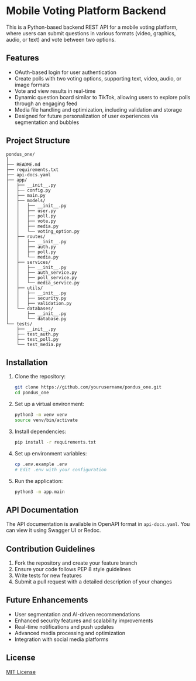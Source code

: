 # Mobile Voting Platform Backend

This is a Python-based backend REST API for a mobile voting platform, where users can submit questions in various formats (video, graphics, audio, or text) and vote between two options.

## Features

- OAuth-based login for user authentication
- Create polls with two voting options, supporting text, video, audio, or image formats
- Vote and view results in real-time
- Dynamic question board similar to TikTok, allowing users to explore polls through an engaging feed
- Media file handling and optimization, including validation and storage
- Designed for future personalization of user experiences via segmentation and bubbles

## Project Structure

```
pondus_one/
│
├── README.md
├── requirements.txt
├── api-docs.yaml
├── app/
│   ├── __init__.py
│   ├── config.py
│   ├── main.py
│   ├── models/
│   │   ├── __init__.py
│   │   ├── user.py
│   │   ├── poll.py
│   │   ├── vote.py
│   │   ├── media.py
│   │   └── voting_option.py
│   ├── routes/
│   │   ├── __init__.py
│   │   ├── auth.py
│   │   ├── poll.py
│   │   └── media.py
│   ├── services/
│   │   ├── __init__.py
│   │   ├── auth_service.py
│   │   ├── poll_service.py
│   │   └── media_service.py
│   ├── utils/
│   │   ├── __init__.py
│   │   ├── security.py
│   │   ├── validation.py
│   └── databases/
│       ├── __init__.py
│       └── database.py
└── tests/
    ├── __init__.py
    ├── test_auth.py
    ├── test_poll.py
    └── test_media.py
```

## Installation

1. Clone the repository:
   ```bash
   git clone https://github.com/yourusername/pondus_one.git
   cd pondus_one
   ```

2. Set up a virtual environment:
   ```bash
   python3 -m venv venv
   source venv/bin/activate
   ```

3. Install dependencies:
   ```bash
   pip install -r requirements.txt
   ```

4. Set up environment variables:
   ```bash
   cp .env.example .env
   # Edit .env with your configuration
   ```

5. Run the application:
   ```bash
   python3 -m app.main
   ```

## API Documentation

The API documentation is available in OpenAPI format in `api-docs.yaml`. You can view it using Swagger UI or Redoc.

## Contribution Guidelines

1. Fork the repository and create your feature branch
2. Ensure your code follows PEP 8 style guidelines
3. Write tests for new features
4. Submit a pull request with a detailed description of your changes

## Future Enhancements

- User segmentation and AI-driven recommendations
- Enhanced security features and scalability improvements
- Real-time notifications and push updates
- Advanced media processing and optimization
- Integration with social media platforms

## License

[MIT License](LICENSE)
